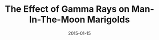 ---
subheader: ''
description: "<p>The Effect\_of Gamma Rays on Man-In-The-Moon Marigolds<br/>\nby Paul\
  \ Zindel<br/>\ndirected by Adam Johnson</p><p>Not every bloom is natural in The\
  \ Effect\_of Gamma Rays on Man-In-The-Moon Marigolds by Paul Zindel and directed\
  \ by Adam Johnson. Young Tillie nurses a science experiment to life in the shadows\
  \ cast by her abusive mother and erratic sister. Self-loathing and bitterness make\
  \ for bad soil, but Tillie is determined to clear a space for herself. As each woman\
  \ tries to control their variables, hope hardly enters into the equation. But even\
  \ in the darkest moments, there's always a little light.</p><p><strong>Shubhra Murarka</strong>\
  \ (Tillie) is a third-year in the College studying English and Physics. She is really\
  \ excited to be acting in her first mainstage UT production. She has previously\
  \ worked on <em>New Work Week</em> (actor), <em>Midsummers Night Dream</em> (Assistant\
  \ Props Designer), and the <em>Avalu</em> Apsara show (Props Designer).</p><p><strong>Eloise\
  \ Hyman</strong> (Ruth) is a second-year Jewish Studies major. Previous UT credits:\
  \ Venticello 2 (<em>Amadeus</em>), Nell (<em>Endgame)</em>, Hippolyta/Peaseblossom\
  \ (<em>A Midsummer Night's Dream</em> -Dean's Men), Candy Cotton (<em>Barely There</em>,\
  \ musical theater workshop).</p><p><strong>Xan Belzley</strong> (Beatrice) is a\
  \ fourth-year English major in the College. Her acting credits include <em>Twelfth\
  \ Night</em> and <em>Cymbeline</em> with the Dean's Men and <em>Fifth Planet, The\
  \ Clean House, Alices: Adventures in Wonderland</em>, and <em>Boston Marriage</em>\
  \ with University Theater. Her previous show credits as a stage manager include<em>\
  \ Closer</em> and <em>This is Our Youth</em> with University Theater and <em>Orestes\
  \ at Delphi</em> and <em>Twain's World</em> with First Floor Theater. She also assistant\
  \ stage managed <em>reWilding Genius</em> with TAPS and The New Colony.\_</p><p><strong>Emma\
  \ Glass</strong> (Janice/Nanny) is second-year Political Science major. Emma has\
  \ acted in UT's <em>A Crack Up at the Race Riots</em> and <em>Where the Wild Things\
  \ Are</em>. Emma is also involved with the Classical Entertainment Society and UBallet.\
  \ This is her first UT main-stage production.</p> <p><strong>Adam Johnson</strong>\
  \ (Director) is a second-year in the College. Previously with UT, he has acted in\
  \ <em>Grey Gardens</em>, <em>A Little Star Quality</em>, <em>Amadeus</em>, and <em>Theater[24]</em>.\
  \ On the production side, he has worked on <em>Godspell</em> (Assistant Director),\
  \ <em>Cabaret</em> (Keyboard), <em>Macbeth</em> (Dramatrug), <em>Talk to Me Like\
  \ the Rain and Let Me Listen...</em> (Director), and previously liaised several\
  \ shows as a member of UT Committee.</p><p><strong>Claire Haupt</strong> (Production\
  \ Manager) is a second-year Theater and Performance Studies major. She has assistant\
  \ production managed UT shows including <em>Hedda Gabler</em> and <em>Godspell</em>\
  \ and production managed UT shows including <em>Cabaret</em> and <em>Closer</em>.\
  \ This summer she will be interning in production management with Steppenwolf Theatre\
  \ Company in Chicago. She would like to thank her family for their never ending\
  \ love and support.</p><p><strong>Natalie Wagner</strong> (Stage Manager) is a second-year\
  \ who plans to double major in Law, Letters, and Society and TAPS. She primarily\
  \ works as a stage manager: she was the Assistant Stage Manager for four UT mainstages,\
  \ including <em>Buried in Bughouse Square</em>, and the Stage Manager for Fall 2014's\
  \ production of <em>Endgame</em>. She also directed a workshop during Winter 2015\
  \ and was the props master for <em>Amadeus</em>. Additionally, she is a Curator\
  \ for the quarterly <em>Theater[24]</em> festival and serves as Treasurer on UT's\
  \ Student Committee.</p><p><strong>Alexandra Garfinkle</strong> (Dramaturg) is a\
  \ fourth-year TAPS major. She has trained at Black Box Acting Studio, served on\
  \ Committee and has garnered nearly twenty credits as a designer, dramaturg, and\
  \ director. Previously, she has worked as an assistant director for <em>A Christmas\
  \ Carol</em> at the Goodman Theatre, directed UT's winter production of <em>Amadeus</em>,\
  \ and wrote/directed <em>A Sane Man</em>, a performance piece centered on the 1961\
  \ trial of Adolf Eichmann. She will be working in the casting office at Northlight\
  \ Theatre upon graduation.</p><p><strong>Marisa Allison</strong> (Set Designer)\
  \ is a fourth-year Theater and Performance Studies major. She has done design work\
  \ in costumes, props, and scenery. Her UT/TAPS credits in design include <em>Credeaux\
  \ Canvas</em>, <em>Lysistrata</em>, <em>Grey Gardens</em>, <em>Macbeth</em>, <em>Before\
  \ the Window</em>, <em>A Streetcar Named Desire</em> (assistant), and <em>Through\
  \ the Window</em>. She also costume designed <em>The Antitheatrical Prejudice</em>\
  \ for Rhinofest 2015 and Manual Cinema's <em>Mementos Mori</em>. Marisa is pursuing\
  \ a career in theater design post-graduation. This is her first mainstage set design\
  \ project.</p><p><strong>Itzel Blancas </strong>(Costume Designer) is a\_second-year\
  \ Comparative Literature and TAPS double major. With UT she has previously worked\
  \ on <em>Amadeus</em> (Costume Designer), <em>Macbeth</em>, <em>Godspell</em>, <em>Hedda\
  \ Gabler</em> (Assistant Costume Designer), <em>This is How it Goes</em> (Wardrobe),\
  \ The Dean's Men production of <em>Much Ado About Nothing</em> (Assistant Director),\
  \ and <em>What A Wild Party</em> (Fall 2014 Weekend of Workshops, Director). She\
  \ is also a curator for <em>Theater[24]</em>!</p> <p><strong>Jacob Mulcahy</strong>\
  \ (Master Carpenter) is a fourth-year Math major in the College. This is his ninth\
  \ production at the University of Chicago, having previously worked as a set designer\
  \ or master carpenter for <em>This Is Our Youth</em>, <em>The Merchant of Venice</em>,\
  \ <em>Hedda Gabler</em>, <em>Godspell</em>, <em>Sleuth</em>, <em>Endgame</em>, and\
  \ <em>Cowboy Mouth</em>. He was also a stagehand for the Dean\u2019s Men production\
  \ of <em>Henry VI</em>, and took part in numerous shows at his high school in St.\
  \ Louis, MO.</p><p><strong>Sarah Kim</strong> (Props Designer) is a second-year\
  \ EALC and TAPS double major. She has worked on six UT shows in the past, the most\
  \ recent as director (<em>Wild Thing</em>, A Weekend of Workshops Fall 2014) and\
  \ Props Designer (<em>Cowboy Mouth</em>). This quarter, she also worked on <em>Rumors</em>\
  \ as the Props Designer as well and directed <em>Freudzen</em> for Attori Senza\
  \ Paura. Non-UT credits include assistant director (<em>The Antitheatrical Prejudice</em>).</p><p><strong>\xC9\
  amon Boylan</strong> (Composer) is a TAPS major who has previously composed original\
  \ music for <em>The Glass Menagerie</em>, <em>Hotel Cassiopeia</em>, and several\
  \ short films. Primarily a director, his work includes <em>Through the Window</em>,\
  \ <em>Macbeth</em>, <em>Before the Window</em>, <em>Grey Gardens</em>, <em>The Glass\
  \ Menagerie</em>, <em>This Property is Condemned</em>, and <em>The Taming of the\
  \ Shrew Project</em>. Also with University Theater he has performed, written, and\
  \ designed for mainstage productions as well as co-curating the quarterly <em>Theater[24]</em>\
  \ festival. He has proudly worked for both Logan and TAPS, currently serving as\
  \ Front of House Manager for north campus events.</p><p><strong>Luke Duroc-Danner</strong>\
  \ (Music Director) is a third-year Music major and History minor. With UT, he has\
  \ previously worked on <em>Amadeus</em>,<em> A Little Star Quality</em>,<em> Clean\
  \ House</em>,<em> The Drowsy Chaperone</em>, and <em>Glass Menagerie</em>.\_</p><p><strong>Noah\
  \ Baskes</strong> (Lighting Designer) is a\_second-year studying Physics.</p><p><strong>Maya\
  \ Festinger</strong> (Sound Designer) is a fourth-year in the College.</p><p><strong>Josef\
  \ Klafka</strong> (Assistant Director) is a first-year in the College. He has previously\
  \ worked on <em>Macbeth </em>and <em>Amadeus</em>.</p><p><strong>Ramon Valladarez</strong>\
  \ (Assistant Production Manager) is a second-year in the College.</p><p><strong>Molly\
  \ Becker</strong> (Assistant Production Manager) is a second-year. Previous credits\
  \ include assistant production manager for <em>Cabaret</em> and <em>Closer</em>.</p>\
  \ <p><strong>Charlie Lovejoy</strong> (Assistant Stage Manager) is a first-year\
  \ prospective English Literature and Linguistics double-major. In UT, Charlie has\
  \ been a designer for <em>Theatre[24]</em>, Stagehand and Assistant Props Designer\
  \ for <em>Closer</em>, and Assistant Stage Manager for <em>Amadeus</em>. Before\
  \ coming to college, Charlie was involved in various productions through community\
  \ and school theatre, and has accumulated twelve credits as a stage manager and\
  \ over thirty as an assistant stage manager, props designer, and actor.</p> <p><strong>Alice\
  \ Sheehan</strong> (Assistant Set Designer)is a first-year in the College studying\
  \ History, she previously was the Assistant Lighting Designer on <em>Endgame</em>\
  \ and the Lighting Designer on <em>Amadeus</em>.</p><p><strong>Ella Toulouse</strong>\
  \ (Assistant Set Designer) is a first-year Philosophy and History double-major in\
  \ the College.</p><p><strong>Peyton Walker</strong> (Assistant Costume Designer)\
  \ is a first-year. She intends to major in Visual Arts and is still pondering an\
  \ additional major or minor. Her previous experience in UT includes the role of\
  \ Kate in her head designer's workshop <em>What a Wild Party</em>, Katherina Cavalieri\
  \ in <em>Amadeus</em>, and is currently <em>Love\u2019s Labors Lost</em> as Katherine.\_\
  </p><p><strong>Hanna Stenersen</strong> (Assistant Costume Designer) is a first-year\
  \ in the College. Her previous experience in UT includes Hair/Quick Changes for\
  \ <em>Amadeus.</em></p><p><strong>Josephine Geczy</strong> (Assistant Props Designer)\
  \ is a first-year History of Art and Visual Arts double major. She worked on costumes\
  \ for the production of <em>Closer </em>last fall.</p><p><strong>Christian-Nicholas\
  \ Castro Romero</strong> (Assistant Props Designer) is a first year, prospective\
  \ Psychology and TAPS major. High school productions he has worked on include <em>Little\
  \ Shop of Horrors, Antigone, FAME, Guys &amp; Dolls, Our Town</em> and <em>Persephone</em>.\
  \ He served as Stage Manager, Light and Sound Operator, Stage Hand and Actor (Nicely-Nicely\
  \ Johnson). UT and other theater group credits include<em> Macbeth </em>(Sound Assistant),\
  \ <em>Cowboy Mouth</em> (Sound Assistant), CES's <em>Frankenstein </em>(Sound Assistant),\
  \ Logan's <em>Puppet Festive: The Temp</em> (Light Assistant), Dean's Men's <em>Love's\
  \ Labour's Lost</em> (Light Assistant), Commedia\u2019s <em>Freudzen</em> (Sound\
  \ Designer), and CES's <em>Haunted House</em>.</p><p><strong>Adrian Geilen</strong>\
  \ (Assistant Props Designer) is a first-year Economics and Geophysical Sciences\
  \ major. This is the second UT show he has worked on. Previous credits include Assistant\
  \ Stage Manager for <em>Cowboy Mouth</em>.</p> <p><strong>Coriander Mayer </strong>(Assistant\
  \ Lighting Designer) is a first-year in the College majoring in TAPS and Computer\
  \ Science. Since fall, Cori has worked on lighting for various UT productions, acted\
  \ in Weekend of Workshops, and designed, acted, and directed for <em>Theater[24]</em>,\
  \ as well as improvising at Annoyance Theater.</p><p><strong>Stephanie Slavin-Ruffing</strong>\
  \ (Assistant Sound Designer) is a first-year in the College.</p><p><strong>Electricians:</strong><br/>\n\
  Elisabeth Del Toro<br/>\nSarah Kim<br/>\nMichael Roy</p><p><strong>Musicians:</strong><br/>\n\
  Jenna Clemens (Flute)<br/>\nFelicia Woron (Violin)<br/>\nJessica Pena (Cello)<br/>\n\
  Jackson Ruzzo (Bass)<br/>\nJeremy Estes (Recording Engineer)</p><p>\_</p>"
slug: effect-gamma-rays-man-moon-marigolds
title: The Effect of Gamma Rays on Man-In-The-Moon Marigolds
layout: show-info
quarter: spring
year: 2015
season: 2014-2015 Shows
date: 2015-01-15

---